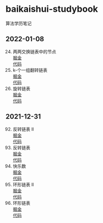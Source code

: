 # baikaishui-studybook
算法学历笔记




## 2022-01-08       
24. 两两交换链表中的节点    
[掘金](https://juejin.cn/post/7051072506022592520/)     
[代码](https://github.com/baikaishui001/baikaishui-studybook/blob/main/leetcode/1_3_24.%E4%B8%A4%E4%B8%A4%E4%BA%A4%E6%8D%A2%E9%93%BE%E8%A1%A8%E4%B8%AD%E7%9A%84%E8%8A%82%E7%82%B9.js)   
25. k-个一组翻转链表        
[掘金](https://juejin.cn/post/7050739061987737613)  
[代码](https://github.com/baikaishui001/baikaishui-studybook/blob/main/leetcode/1_1_25.k-%E4%B8%AA%E4%B8%80%E7%BB%84%E7%BF%BB%E8%BD%AC%E9%93%BE%E8%A1%A8.js)        
61. 旋转链表        
[掘金](https://juejin.cn/post/7050834474648469535)  
[代码](https://github.com/baikaishui001/baikaishui-studybook/blob/main/leetcode/1_2_61.%E6%97%8B%E8%BD%AC%E9%93%BE%E8%A1%A8.js)        


## 2021-12-31

92. 反转链表 II     
[掘金](https://juejin.cn/post/7050021795948134413)  
[代码](https://github.com/baikaishui001/baikaishui-studybook/blob/main/leetcode/0_5_92.%E5%8F%8D%E8%BD%AC%E9%93%BE%E8%A1%A8-ii.js)
206. 反转链表       
[掘金](https://juejin.cn/post/7050019005754523662)  
[代码](https://github.com/baikaishui001/baikaishui-studybook/blob/main/leetcode/0_4_206.%E5%8F%8D%E8%BD%AC%E9%93%BE%E8%A1%A8.js)
202. 快乐数     
[掘金](https://juejin.cn/post/7050007548270739470)  
[代码](https://github.com/baikaishui001/baikaishui-studybook/blob/main/leetcode/0_3_202.%E5%BF%AB%E4%B9%90%E6%95%B0.js)
142. 环形链表 II        
[掘金](https://juejin.cn/post/7049982395197423629)  
[代码](https://github.com/baikaishui001/baikaishui-studybook/blob/main/leetcode/0_2_142.%E7%8E%AF%E5%BD%A2%E9%93%BE%E8%A1%A8-ii.js)
141. 环形链表       
[掘金](https://juejin.cn/post/7049911751780859940)  
[代码](https://github.com/baikaishui001/baikaishui-studybook/blob/main/leetcode/0_1_141.%E7%8E%AF%E5%BD%A2%E9%93%BE%E8%A1%A8.js)    

